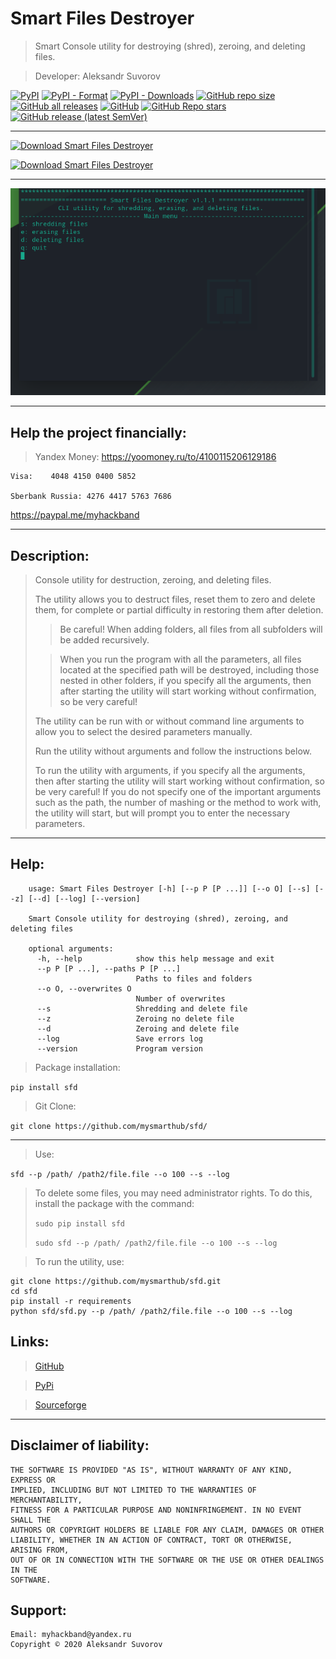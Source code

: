 Smart Files Destroyer
===
    
>Smart Console utility for destroying (shred), 
> zeroing, and deleting files.

>Developer: Aleksandr Suvorov

[![PyPI](https://img.shields.io/pypi/v/sfd)](https://pypi.org/project/sfd)
[![PyPI - Format](https://img.shields.io/pypi/format/sfd)](https://pypi.org/project/sfd)
[![PyPI - Downloads](https://img.shields.io/pypi/dm/sfd?label=pypi%20downloads)](https://pypi.org/project/sfd)
[![GitHub repo size](https://img.shields.io/github/repo-size/mysmarthub/sfd)](https://github.com/mysmarthub/sfd/)
[![GitHub all releases](https://img.shields.io/github/downloads/mysmarthub/sfd/total?label=github%20downloads)](https://github.com/mysmarthub/sfd/)
[![GitHub](https://img.shields.io/github/license/mysmarthub/sfd)](https://github.com/mysmarthub/sfd/)
[![GitHub Repo stars](https://img.shields.io/github/stars/mysmarthub/sfd?style=social)](https://github.com/mysmarthub/sfd/)
[![GitHub release (latest SemVer)](https://img.shields.io/github/v/release/mysmarthub/sfd)](https://github.com/mysmarthub/sfd/)


---
[![Download Smart Files Destroyer](https://a.fsdn.com/con/app/sf-download-button)](https://sourceforge.net/projects/smart-files-destroyer/files/latest/download)

[![Download Smart Files Destroyer](https://img.shields.io/sourceforge/dt/smart-files-destroyer.svg)](https://sourceforge.net/projects/smart-files-destroyer/files/latest/download)

---

![Smart Files Destroyer](https://github.com/mysmarthub/sfd/raw/master/images/sfd_logo.png)

---

Help the project financially:
---
>Yandex Money:
https://yoomoney.ru/to/4100115206129186

    Visa:    4048 4150 0400 5852

    Sberbank Russia: 4276 4417 5763 7686

https://paypal.me/myhackband

---

Description:
---
>Console utility for destruction,
> zeroing, and deleting files.
>
>The utility allows you to destruct files, 
> reset them to zero and delete them, 
> for complete or partial difficulty in 
> restoring them after deletion.
> 
> >Be careful! When adding folders, all files from all subfolders 
will be added recursively.
> 
> >When you run the program with all the parameters, 
> all files located at the specified path will be destroyed, 
> including those nested in other folders,
> if you specify all the arguments, then after 
> starting the utility will start working without 
> confirmation, so be very careful!
> 
> The utility can be run with or without command 
> line arguments to allow you to select the desired parameters manually.
> 
> Run the utility without arguments and follow the instructions below.
> 
> To run the utility with arguments, 
> if you specify all the arguments, then after 
> starting the utility will start working without confirmation, 
> so be very careful! If you do not specify 
> one of the important arguments such as the path, 
> the number of mashing or the method to work with, 
> the utility will start, but will prompt you to enter 
> the necessary parameters.

---

Help:
---
```
    usage: Smart Files Destroyer [-h] [--p P [P ...]] [--o O] [--s] [--z] [--d] [--log] [--version]
    
    Smart Console utility for destroying (shred), zeroing, and deleting files
    
    optional arguments:
      -h, --help            show this help message and exit
      --p P [P ...], --paths P [P ...]
                            Paths to files and folders
      --o O, --overwrites O
                            Number of overwrites
      --s                   Shredding and delete file
      --z                   Zeroing no delete file
      --d                   Zeroing and delete file
      --log                 Save errors log
      --version             Program version

```

>Package installation:

`pip install sfd`

>Git Clone:

`git clone https://github.com/mysmarthub/sfd/`

---

>Use:

`sfd --p /path/ /path2/file.file --o 100 --s --log`

>To delete some files, you may need administrator rights. 
> To do this, install the package with the command:
> 
>`sudo pip install sfd`
> 
>`sudo sfd --p /path/ /path2/file.file --o 100 --s --log`

>To run the utility, use:

```
git clone https://github.com/mysmarthub/sfd.git
cd sfd
pip install -r requirements
python sfd/sfd.py --p /path/ /path2/file.file --o 100 --s --log
```


Links:
---
>[GitHub](https://github.com/mysmarthub/sfd)

>[PyPi](https://pypi.org/project/sfd/)
 
>[Sourceforge](https://sourceforge.net/projects/smart-files-destroyer/files/latest/download)
---

Disclaimer of liability:
------------------------
    THE SOFTWARE IS PROVIDED "AS IS", WITHOUT WARRANTY OF ANY KIND, EXPRESS OR
    IMPLIED, INCLUDING BUT NOT LIMITED TO THE WARRANTIES OF MERCHANTABILITY,
    FITNESS FOR A PARTICULAR PURPOSE AND NONINFRINGEMENT. IN NO EVENT SHALL THE
    AUTHORS OR COPYRIGHT HOLDERS BE LIABLE FOR ANY CLAIM, DAMAGES OR OTHER
    LIABILITY, WHETHER IN AN ACTION OF CONTRACT, TORT OR OTHERWISE, ARISING FROM,
    OUT OF OR IN CONNECTION WITH THE SOFTWARE OR THE USE OR OTHER DEALINGS IN THE
    SOFTWARE.

Support:
---
    Email: myhackband@yandex.ru
    Copyright © 2020 Aleksandr Suvorov
